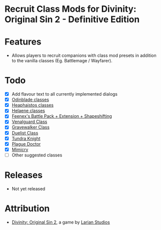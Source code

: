 Recruit Class Mods for Divinity: Original Sin 2 - Definitive Edition
=======

# Features
* Allows players to recruit companions with class mod presets in addition to the vanilla classes (Eg. Battlemage / Wayfarer).

# Todo
- [x] Add flavour text to all currently implemented dialogs
- [x] [Odinblade classes](https://steamcommunity.com/id/odinblade/myworkshopfiles/?appid=435150)
- [x] [Heaphaistos classes](https://steamcommunity.com/profiles/76561198042626600/myworkshopfiles/?appid=435150)
- [x] [Helaene classes](https://steamcommunity.com/id/helaene/myworkshopfiles/?appid=435150)
- [x] [Feenex's Battle Pack + Extension + Shapeshifting](https://steamcommunity.com/sharedfiles/filedetails/?id=1539526545)
- [x] [Venalguard Class](https://steamcommunity.com/sharedfiles/filedetails/?id=1939967949)
- [x] [Gravewalker Class](https://steamcommunity.com/sharedfiles/filedetails/?id=1908225808)
- [x] [Duelist Class](https://steamcommunity.com/sharedfiles/filedetails/?id=1655513556)
- [x] [Tundra Knight](https://steamcommunity.com/sharedfiles/filedetails/?id=1968197016)
- [x] [Plague Doctor](https://steamcommunity.com/sharedfiles/filedetails/?id=1694283380)
- [x] [Mimicry](https://steamcommunity.com/sharedfiles/filedetails/?id=1515000128)
- [ ] Other suggested classes

# Releases
* Not yet released

# Attribution
- [Divinity: Original Sin 2](http://store.steampowered.com/app/435150/Divinity_Original_Sin_2/), a game by [Larian Studios](http://larian.com/)
